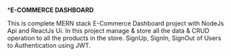 *************************E-COMMERCE DASHBOARD************************

This is complete MERN stack E-Commerce Dashboard project with NodeJs Api
and ReactJs Ui. In this project manage & store all the data & CRUD operation to all
the products in the store. SignUp, SignIn, SignOut of Users to Authentication using
JWT.
